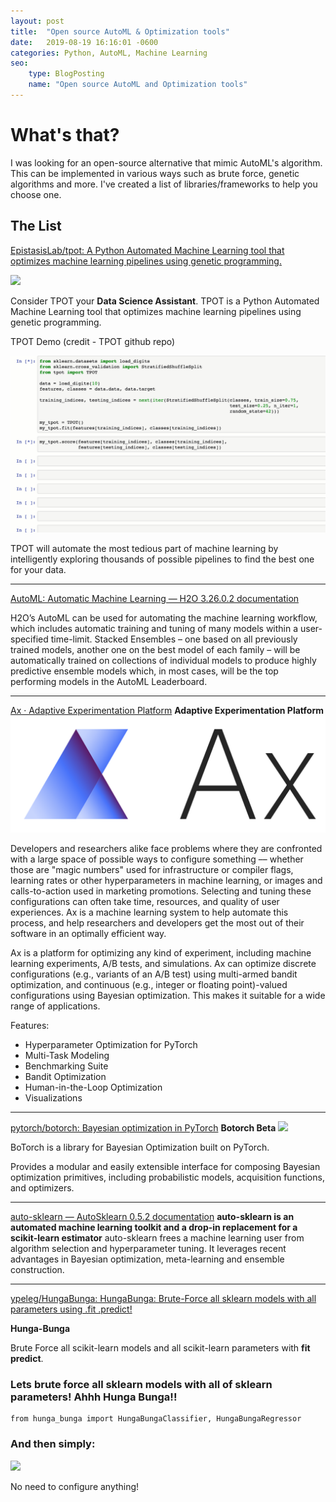 ```yaml
---
layout: post
title:  "Open source AutoML & Optimization tools"
date:   2019-08-19 16:16:01 -0600
categories: Python, AutoML, Machine Learning
seo:
    type: BlogPosting
    name: "Open source AutoML and Optimization tools"
---
```



# What's that?

I was looking for an open-source alternative that mimic AutoML's algorithm.
This can be implemented in various ways such as brute force, genetic algorithms and more.
I've created a list of libraries/frameworks to help you choose one. 


## The List

[EpistasisLab/tpot: A Python Automated Machine Learning tool that optimizes machine learning pipelines using genetic programming.](https://github.com/EpistasisLab/tpot)

![](https://raw.githubusercontent.com/EpistasisLab/tpot/master/images/tpot-logo.jpg)

Consider TPOT your **Data Science Assistant**. TPOT is a Python Automated Machine Learning tool that optimizes machine learning pipelines using genetic programming.

TPOT Demo (credit - TPOT github repo)

![](https://github.com/EpistasisLab/tpot/raw/master/images/tpot-demo.gif)

TPOT will automate the most tedious part of machine learning by intelligently exploring thousands of possible pipelines to find the best one for your data.

*****

[AutoML: Automatic Machine Learning — H2O 3.26.0.2 documentation](http://docs.h2o.ai/h2o/latest-stable/h2o-docs/automl.html?highlight=automl)

H2O’s AutoML can be used for automating the machine learning workflow, which includes automatic training and tuning of many models within a user-specified time-limit. Stacked Ensembles – one based on all previously trained models, another one on the best model of each family – will be automatically trained on collections of individual models to produce highly predictive ensemble models which, in most cases, will be the top performing models in the AutoML Leaderboard.

*****

[Ax · Adaptive Experimentation Platform](https://github.com/facebook/Ax)
**Adaptive Experimentation Platform**
![AX Logo](https://github.com/facebook/Ax/raw/master/website/static/img/ax_logo_lockup.svg?sanitize=true)

Developers and researchers alike face problems where they are confronted with a large space of possible ways to configure something –– whether those are "magic numbers" used for infrastructure or compiler flags, learning rates or other hyperparameters in machine learning, or images and calls-to-action used in marketing promotions. Selecting and tuning these configurations can often take time, resources, and quality of user experiences. Ax is a machine learning system to help automate this process, and help researchers and developers get the most out of their software in an optimally efficient way.

Ax is a platform for optimizing any kind of experiment, including machine learning experiments, A/B tests, and simulations. Ax can optimize discrete configurations (e.g., variants of an A/B test) using multi-armed bandit optimization, and continuous (e.g., integer or floating point)-valued configurations using Bayesian optimization. This makes it suitable for a wide range of applications.

Features:
- Hyperparameter Optimization for PyTorch
- Multi-Task Modeling
- Benchmarking Suite
- Bandit Optimization
- Human-in-the-Loop Optimization
- Visualizations

*****

[pytorch/botorch: Bayesian optimization in PyTorch](https://github.com/pytorch/botorch)
**Botorch Beta**
![](https://github.com/pytorch/botorch/raw/master/botorch_logo_lockup.svg?sanitize=true)

BoTorch is a library for Bayesian Optimization built on PyTorch.

Provides a modular and easily extensible interface for composing Bayesian optimization primitives, including probabilistic models, acquisition functions, and optimizers.

*****

[auto-sklearn — AutoSklearn 0.5.2 documentation](https://automl.github.io/auto-sklearn/master/)
**auto-sklearn is an automated machine learning toolkit and a drop-in replacement for a scikit-learn estimator**
auto-sklearn frees a machine learning user from algorithm selection and hyperparameter tuning. It leverages recent advantages in Bayesian optimization, meta-learning and ensemble construction. 

*****

[ypeleg/HungaBunga: HungaBunga: Brute-Force all sklearn models with all parameters using .fit .predict!](https://github.com/ypeleg/HungaBunga)

**Hunga-Bunga**

Brute Force all scikit-learn models and all scikit-learn parameters with **fit** **predict**.

### Lets brute force all sklearn models with all of sklearn parameters! Ahhh Hunga Bunga!!

    from hunga_bunga import HungaBungaClassifier, HungaBungaRegressor

### And then simply:

![](https://github.com/ypeleg/HungaBunga/raw/master/HungaBunga.png?raw=true)

No need to configure anything!

